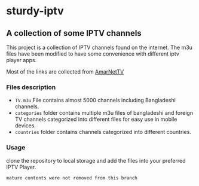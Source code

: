 # sturdy-iptv

## **A collection of some IPTV channels**

This project is a collection of IPTV channels found on the internet. The m3u files have been modified to have some convenience with different iptv player apps.

Most of the links are collected from [AmarNetTV](https://amarnettv.github.io/)


### **Files description**

- `TV.m3u` File contains almost 5000 channels including Bangladeshi channels. 
- `categories` folder contains multiple m3u files of bangladeshi and foreign TV channels categorized into different files for easy use in mobile devices. 
- `countries` folder contains channels categorized into different countries.

### **Usage**
clone the repository to local storage and add the files into your preferred IPTV Player. 



```mature contents were not removed from this branch```
